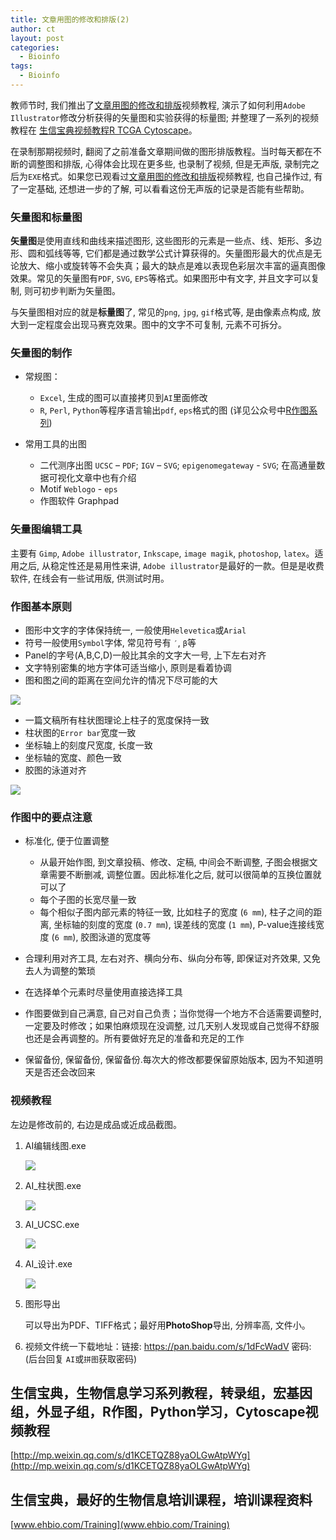 ```yaml
---
title: 文章用图的修改和排版(2)
author: ct
layout: post
categories:
  - Bioinfo
tags:
  - Bioinfo
---
```


教师节时, 我们推出了[文章用图的修改和排版](http://mp.weixin.qq.com/s/IJNyhinakY0lSXgCN7b9ug)视频教程, 演示了如何利用`Adobe Illustrator`修改分析获得的矢量图和实验获得的标量图; 并整理了一系列的视频教程在 [生信宝典视频教程R TCGA Cytoscape](http://mp.weixin.qq.com/s/C4EBufEtFF6bhBKrH8NXng)。

在录制那期视频时, 翻阅了之前准备文章期间做的图形排版教程。当时每天都在不断的调整图和排版, 心得体会比现在更多些, 也录制了视频, 但是无声版, 录制完之后为`EXE`格式。如果您已观看过[文章用图的修改和排版](http://mp.weixin.qq.com/s/IJNyhinakY0lSXgCN7b9ug)视频教程, 也自己操作过, 有了一定基础, 还想进一步的了解, 可以看看这份无声版的记录是否能有些帮助。

### 矢量图和标量图

**矢量图**是使用直线和曲线来描述图形, 这些图形的元素是一些点、线、矩形、多边形、圆和弧线等等, 它们都是通过数学公式计算获得的。矢量图形最大的优点是无论放大、缩小或旋转等不会失真；最大的缺点是难以表现色彩层次丰富的逼真图像效果。常见的矢量图有`PDF`, `SVG`, `EPS`等格式。如果图形中有文字, 并且文字可以复制, 则可初步判断为矢量图。

与矢量图相对应的就是**标量图**了, 常见的`png`, `jpg`, `gif`格式等, 是由像素点构成, 放大到一定程度会出现马赛克效果。图中的文字不可复制, 元素不可拆分。

### 矢量图的制作

* 常规图：
    * `Excel`, 生成的图可以直接拷贝到`AI`里面修改
    * `R`, `Perl`, `Python`等程序语言输出`pdf`, `eps`格式的图 (详见公众号中[R作图系列](http://mp.weixin.qq.com/s/zUS5dSa6cAQqR48XVJrt-g))

* 常用工具的出图
    * 二代测序出图  `UCSC` – `PDF`; `IGV` – `SVG`; `epigenomegateway` - `SVG`; 在高通量数据可视化文章中也有介绍
    * Motif   `Weblogo` - `eps` 
    * 作图软件 Graphpad


	
### 矢量图编辑工具

主要有 `Gimp`, `Adobe illustrator`, `Inkscape`, `image magik`, `photoshop`, `latex`。适用之后, 从稳定性还是易用性来讲, `Adobe illustrator`是最好的一款。但是是收费软件, 在线会有一些试用版, 供测试时用。


### 作图基本原则

* 图形中文字的字体保持统一, 一般使用`Helevetica`或`Arial`
* 符号一般使用`Symbol`字体, 常见符号有 `′`, `β`等
* Panel的字号(A,B,C,D)一般比其余的文字大一号, 上下左右对齐
* 文字特别密集的地方字体可适当缩小, 原则是看着协调
* 图和图之间的距离在空间允许的情况下尽可能的大

![](http://blog.genesino.com/images/articlePic2nd_1.png)

* 一篇文稿所有柱状图理论上柱子的宽度保持一致
* 柱状图的`Error bar`宽度一致
* 坐标轴上的刻度尺宽度, 长度一致
* 坐标轴的宽度、颜色一致
* 胶图的泳道对齐

![](http://blog.genesino.com/images/articlePic2nd_2.png)

### 作图中的要点注意

* 标准化, 便于位置调整
    * 从最开始作图, 到文章投稿、修改、定稿, 中间会不断调整, 子图会根据文章需要不断删减, 调整位置。因此标准化之后, 就可以很简单的互换位置就可以了
    * 每个子图的长宽尽量一致
    * 每个相似子图内部元素的特征一致, 比如柱子的宽度 (`6 mm`), 柱子之间的距离, 坐标轴的刻度的宽度 (`0.7 mm`), 误差线的宽度 (`1 mm`), P-value连接线宽度 (`6 mm`), 胶图泳道的宽度等

* 合理利用对齐工具, 左右对齐、横向分布、纵向分布等, 即保证对齐效果, 又免去人为调整的繁琐
* 在选择单个元素时尽量使用直接选择工具
* 作图要做到自己满意, 自己对自己负责；当你觉得一个地方不合适需要调整时, 一定要及时修改；如果怕麻烦现在没调整, 过几天别人发现或自己觉得不舒服也还是会再调整的。所有要做好充足的准备和充足的工作
* 保留备份, 保留备份, 保留备份.每次大的修改都要保留原始版本, 因为不知道明天是否还会改回来


### 视频教程

左边是修改前的, 右边是成品或近成品截图。

1. AI编辑线图.exe

   ![](http://blog.genesino.com/images/articlePic2nd_3_line.png)

2. AI_柱状图.exe

   ![](http://blog.genesino.com/images/articlePic2nd_4_bar.png)

3. AI_UCSC.exe

   ![](http://blog.genesino.com/images/articlePic2nd_5_ucsc.png)

4. AI_设计.exe

   ![](http://blog.genesino.com/images/articlePic2nd_6_model.png)

5. 图形导出

   可以导出为PDF、TIFF格式；最好用**PhotoShop**导出, 分辨率高, 文件小。

6. 视频文件统一下载地址：链接: <https://pan.baidu.com/s/1dFcWadV> 密码: (后台回复 `AI`或`拼图`获取密码)


## 生信宝典，生物信息学习系列教程，转录组，宏基因组，外显子组，R作图，Python学习，Cytoscape视频教程

[http://mp.weixin.qq.com/s/d1KCETQZ88yaOLGwAtpWYg](http://mp.weixin.qq.com/s/d1KCETQZ88yaOLGwAtpWYg)

## 生信宝典，最好的生物信息培训课程，培训课程资料

[www.ehbio.com/Training](www.ehbio.com/Training)
